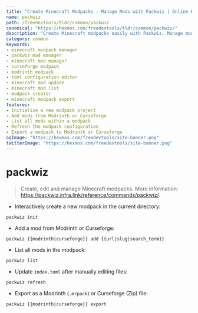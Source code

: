 ```yaml
---
title: "Create Minecraft Modpacks - Manage Mods with Packwiz | Online Free DevTools by Hexmos"
name: packwiz
path: /freedevtools/tldr/common/packwiz
canonical: "https://hexmos.com/freedevtools/tldr/common/packwiz/"
description: "Create Minecraft modpacks easily with Packwiz. Manage mods, update configurations, and export to Modrinth/Curseforge. Free online tool, no registration required."
category: common
keywords:
- minecraft modpack manager
- packwiz mod manager
- minecraft mod manager
- curseforge modpack
- modrinth modpack
- toml configuration editor
- minecraft mod update
- minecraft mod list
- modpack creator
- minecraft modpack export
features:
- Initialize a new modpack project
- Add mods from Modrinth or Curseforge
- List all mods within a modpack
- Refresh the modpack configuration
- Export a modpack to Modrinth or Curseforge
ogImage: "https://hexmos.com/freedevtools/site-banner.png"
twitterImage: "https://hexmos.com/freedevtools/site-banner.png"
---
```


# packwiz

> Create, edit and manage Minecraft modpacks.
> More information: <https://packwiz.infra.link/reference/commands/packwiz/>.

- Interactively create a new modpack in the current directory:

`packwiz init`

- Add a mod from Modrinth or Curseforge:

`packwiz {{modrinth|curseforge}} add {{url|slug|search_term}}`

- List all mods in the modpack:

`packwiz list`

- Update `index.toml` after manually editing files:

`packwiz refresh`

- Export as a Modrinth (`.mrpack`) or Curseforge (Zip) file:

`packwiz {{modrinth|curseforge}} export`
